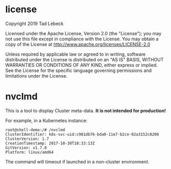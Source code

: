 # license

Copyright 2019 Tad Lebeck

Licensed under the Apache License, Version 2.0 (the "License");
you may not use this file except in compliance with the License.
You may obtain a copy of the License at
    http://www.apache.org/licenses/LICENSE-2.0

Unless required by applicable law or agreed to in writing, software
distributed under the License is distributed on an "AS IS" BASIS,
WITHOUT WARRANTIES OR CONDITIONS OF ANY KIND, either express or implied.
See the License for the specific language governing permissions and
limitations under the License.

# nvclmd

This is a tool to display Cluster meta-data.
**It is not intended for production!**

For example, in a Kubernetes instance:
```
root@shell-demo:/# /nvclmd
ClusterIdentifier: k8s-svc-uid:c981db76-bda0-11e7-b2ce-02a3152c8208
ClusterVersion: 1.7
CreationTimestamp: 2017-10-30T18:33:13Z
GitVersion: v1.7.8
Platform: linux/amd64
```

The command will timeout if launched in a non-cluster environment.
